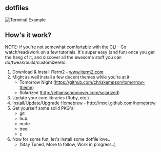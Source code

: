 ## dotfiles

![Terminal Example](https://raw.github.com/jrodl3r/dotfiles/master/TERMINAL.png)

## How's it work?

NOTE: If you're not somewhat comfortable with the CLI - Go watch/read/work on
a few tutorials. It's super easy (and fun) once you get the hang of it, and
discover all the awesome stuff you can do/tweak/build/customize/etc.

1. Download & Install iTerm2 - www.iterm2.com
2. Might as well install a few decent themes while you're at it:  
    * Tomorrow Night (https://github.com/chriskempson/tomorrow-theme)
    * Solarized (http://ethanschoonover.com/solarized)
4. Update your core libraries (Ruby, etc.)
3. Install/Update/Upgrade Homebrew - http://mxcl.github.com/homebrew
5. Get yourself some solid PKG's!  
    * git
    * hub
    * node
    * tree
    * z
6. Now for some fun, let's install some dotfile love..
    * (Stay Tuned, More to follow, Work in progress..)


